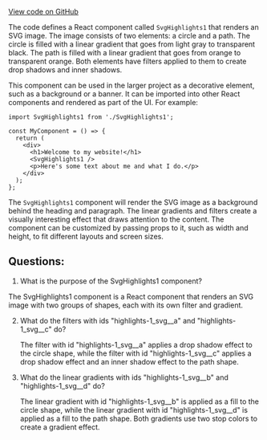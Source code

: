 [View code on GitHub](https://github.com/ergoplatform/ergoweb/components/icons/Highlights1.js)

The code defines a React component called `SvgHighlights1` that renders an SVG image. The image consists of two elements: a circle and a path. The circle is filled with a linear gradient that goes from light gray to transparent black. The path is filled with a linear gradient that goes from orange to transparent orange. Both elements have filters applied to them to create drop shadows and inner shadows.

This component can be used in the larger project as a decorative element, such as a background or a banner. It can be imported into other React components and rendered as part of the UI. For example:

```
import SvgHighlights1 from './SvgHighlights1';

const MyComponent = () => {
  return (
    <div>
      <h1>Welcome to my website!</h1>
      <SvgHighlights1 />
      <p>Here's some text about me and what I do.</p>
    </div>
  );
};
```

The `SvgHighlights1` component will render the SVG image as a background behind the heading and paragraph. The linear gradients and filters create a visually interesting effect that draws attention to the content. The component can be customized by passing props to it, such as width and height, to fit different layouts and screen sizes.
## Questions: 
 1. What is the purpose of the SvgHighlights1 component?
   
   The SvgHighlights1 component is a React component that renders an SVG image with two groups of shapes, each with its own filter and gradient.

2. What do the filters with ids "highlights-1_svg__a" and "highlights-1_svg__c" do?
   
   The filter with id "highlights-1_svg__a" applies a drop shadow effect to the circle shape, while the filter with id "highlights-1_svg__c" applies a drop shadow effect and an inner shadow effect to the path shape.

3. What do the linear gradients with ids "highlights-1_svg__b" and "highlights-1_svg__d" do?
   
   The linear gradient with id "highlights-1_svg__b" is applied as a fill to the circle shape, while the linear gradient with id "highlights-1_svg__d" is applied as a fill to the path shape. Both gradients use two stop colors to create a gradient effect.